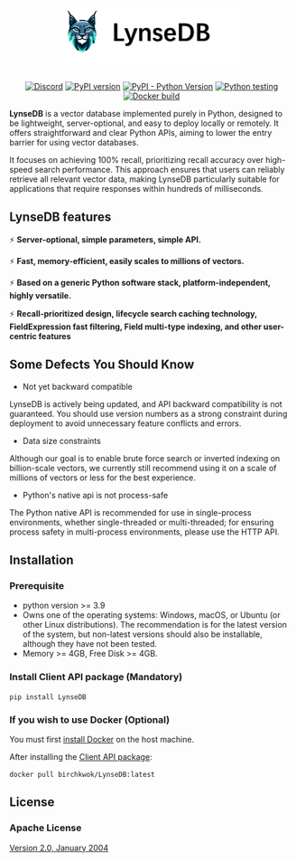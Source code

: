 <div style="text-align: center;">
  <picture>
    <source media="(prefers-color-scheme: light)" srcset="img/big-logo.png">
    <source media="(prefers-color-scheme: dark)" srcset="img/big-logo.png">
    <img alt="LynseDB logo" src="img/big-logo.png" height="100" style="display: block; margin: auto;">
  </picture>
</div>
<br>


<p align="center">
  <a href="https://discord.gg/u7DrH565XZ"><img src="https://img.shields.io/badge/Discord-Online-brightgreen" alt="Discord"></a>
  <a href="https://badge.fury.io/py/LynseDB"><img src="https://badge.fury.io/py/LynseDB.svg" alt="PyPI version"></a>
  <a href="https://pypi.org/project/LynseDB/"><img src="https://img.shields.io/pypi/pyversions/LynseDB" alt="PyPI - Python Version"></a>
  <a href="https://github.com/BirchKwok/LynseDB/actions/workflows/python-tests.yml"><img src="https://github.com/BirchKwok/LynseDB/actions/workflows/python-tests.yml/badge.svg" alt="Python testing"></a>
  <a href="https://github.com/BirchKwok/LynseDB/actions/workflows/docker-tests.yml"><img src="https://github.com/BirchKwok/LynseDB/actions/workflows/docker-tests.yml/badge.svg" alt="Docker build"></a>
</p>


**LynseDB** is a vector database implemented purely in Python, designed to be lightweight, server-optional, and easy to deploy locally or remotely. It offers straightforward and clear Python APIs, aiming to lower the entry barrier for using vector databases.

It focuses on achieving 100% recall, prioritizing recall accuracy over high-speed search performance. This approach ensures that users can reliably retrieve all relevant vector data, making LynseDB particularly suitable for applications that require responses within hundreds of milliseconds.

## LynseDB features

⚡ **Server-optional, simple parameters, simple API.**

⚡ **Fast, memory-efficient, easily scales to millions of vectors.**

⚡ **Based on a generic Python software stack, platform-independent, highly versatile.**

⚡ **Recall-prioritized design, lifecycle search caching technology, FieldExpression fast filtering, Field multi-type indexing, and other user-centric features**

## Some Defects You Should Know

- Not yet backward compatible

LynseDB is actively being updated, and API backward compatibility is not guaranteed. You should use version numbers as a strong constraint during deployment to avoid unnecessary feature conflicts and errors.

- Data size constraints

Although our goal is to enable brute force search or inverted indexing on billion-scale vectors, we currently still recommend using it on a scale of millions of vectors or less for the best experience.

- Python's native api is not process-safe

The Python native API is recommended for use in single-process environments, whether single-threaded or multi-threaded; for ensuring process safety in multi-process environments, please use the HTTP API.


## Installation

### Prerequisite

- python version >= 3.9
- Owns one of the operating systems: Windows, macOS, or Ubuntu (or other Linux distributions). The recommendation is for the latest version of the system, but non-latest versions should also be installable, although they have not been tested.
- Memory >= 4GB, Free Disk >= 4GB.

### Install Client API package (Mandatory)

```shell
pip install LynseDB
```

### If you wish to use Docker (Optional)

You must first [install Docker](https://docs.docker.com/engine/install/) on the host machine.

After installing the [Client API package](#install-client-api-package-mandatory):

```shell
docker pull birchkwok/LynseDB:latest
```

## License
### Apache License
[Version 2.0, January 2004](https://www.apache.org/licenses/LICENSE-2.0)
